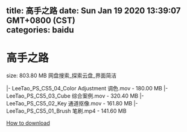 
title: 高手之路
date: Sun Jan 19 2020 13:39:07 GMT+0800 (CST)    
categories: baidu
---

# 高手之路
size: 803.80 MB
 网盘搜索_探索云盘_界面简洁
 
|- LeeTao_PS_CS5_04_Color Adjustment 调色.mov - 180.00 MB
|- LeeTao_PS_CS5_03_Cube 综合案例.mov - 320.40 MB
|- LeeTao_PS_CS5_02_Key 通道抠像.mov - 161.80 MB
|- LeeTao_PS_CS5_01_Brush 笔刷.mp4 - 141.60 MB

[How to download](https://bpcam.bemobtrk.com/go/2ceec3aa-1ca2-46d6-b9ff-aaa5c184517c?jno=4903)